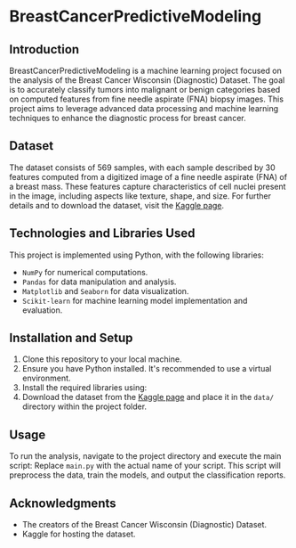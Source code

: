 # BreastCancerPredictiveModeling

## Introduction
BreastCancerPredictiveModeling is a machine learning project focused on the analysis of the Breast Cancer Wisconsin (Diagnostic) Dataset. The goal is to accurately classify tumors into malignant or benign categories based on computed features from fine needle aspirate (FNA) biopsy images. This project aims to leverage advanced data processing and machine learning techniques to enhance the diagnostic process for breast cancer.

## Dataset
The dataset consists of 569 samples, with each sample described by 30 features computed from a digitized image of a fine needle aspirate (FNA) of a breast mass. These features capture characteristics of cell nuclei present in the image, including aspects like texture, shape, and size. For further details and to download the dataset, visit the [Kaggle page](https://www.kaggle.com/datasets/utkarshx27/breast-cancer-wisconsin-diagnostic-dataset/data).

## Technologies and Libraries Used
This project is implemented using Python, with the following libraries:
- `NumPy` for numerical computations.
- `Pandas` for data manipulation and analysis.
- `Matplotlib` and `Seaborn` for data visualization.
- `Scikit-learn` for machine learning model implementation and evaluation.

## Installation and Setup
1. Clone this repository to your local machine.
2. Ensure you have Python installed. It's recommended to use a virtual environment.
3. Install the required libraries using:
4. Download the dataset from the [Kaggle page](https://www.kaggle.com/datasets/utkarshx27/breast-cancer-wisconsin-diagnostic-dataset/data) and place it in the `data/` directory within the project folder.

## Usage
To run the analysis, navigate to the project directory and execute the main script:
Replace `main.py` with the actual name of your script. This script will preprocess the data, train the models, and output the classification reports.


## Acknowledgments
- The creators of the Breast Cancer Wisconsin (Diagnostic) Dataset.
- Kaggle for hosting the dataset.
